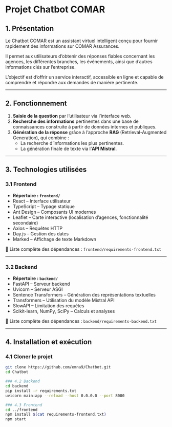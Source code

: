 # Projet Chatbot COMAR

## 1. Présentation

Le Chatbot COMAR est un assistant virtuel intelligent conçu pour fournir rapidement des informations sur COMAR Assurances.  

Il permet aux utilisateurs d’obtenir des réponses fiables concernant les agences, les différentes branches, les événements, ainsi que d’autres informations clés sur l’entreprise.  

L’objectif est d’offrir un service interactif, accessible en ligne et capable de comprendre et répondre aux demandes de manière pertinente.

---

## 2. Fonctionnement

1. **Saisie de la question** par l’utilisateur via l’interface web.  
2. **Recherche des informations** pertinentes dans une base de connaissances construite à partir de données internes et publiques.  
3. **Génération de la réponse** grâce à l’approche **RAG** (Retrieval-Augmented Generation), qui combine :  
   - La recherche d’informations les plus pertinentes.  
   - La génération finale de texte via l’**API Mistral**.

---

## 3. Technologies utilisées

### 3.1 Frontend

- **Répertoire : `frontend/`**  
- React – Interface utilisateur  
- TypeScript – Typage statique  
- Ant Design – Composants UI modernes  
- Leaflet – Carte interactive (localisation d’agences, fonctionnalité secondaire)  
- Axios – Requêtes HTTP  
- Day.js – Gestion des dates  
- Marked – Affichage de texte Markdown  

📄 Liste complète des dépendances : `frontend/requirements-frontend.txt`  

---

### 3.2 Backend

- **Répertoire : `backend/`**  
- FastAPI – Serveur backend  
- Uvicorn – Serveur ASGI  
- Sentence Transformers – Génération des représentations textuelles  
- Transformers – Utilisation du modèle Mistral API  
- SlowAPI – Limitation des requêtes  
- Scikit-learn, NumPy, SciPy – Calculs et analyses  

📄 Liste complète des dépendances : `backend/requirements-backend.txt`  

---

## 4. Installation et exécution

### 4.1 Cloner le projet

```bash
git clone https://github.com/emna9/Chatbot.git
cd Chatbot

### 4.2 Backend
cd backend
pip install -r requirements.txt
uvicorn main:app --reload --host 0.0.0.0 --port 8000

### 4.3 Frontend
cd ../frontend
npm install $(cat requirements-frontend.txt)
npm start